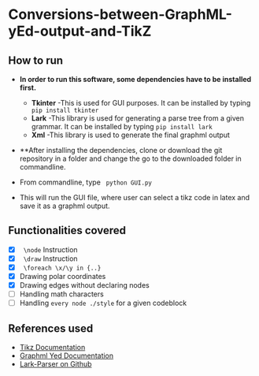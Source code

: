 # Conversions-between-GraphML-yEd-output-and-TikZ

## How to run
   - **In order to run this software, some dependencies have to be installed first.**
	 - **Tkinter**
	   -This is used for GUI purposes. It can be installed by typing ` pip install tkinter`
	 - **Lark**
	   -This library is used for generating a parse tree from a given grammar. It can be installed by typing `pip install lark`
	 - **Xml**
	   -This library is used to generate the final graphml output

   - **After installing the dependencies, clone or download the git repository in a folder and change the go to the downloaded folder in commandline.
   - From commandline, type ` python GUI.py`
   - This will run the GUI file, where user can select a tikz code in latex and save it as a graphml output.

## Functionalities covered
   - [x] ` \node` Instruction
   - [x] ` \draw` Instruction
   - [x] ` \foreach \x/\y in {..}` 
   - [x] Drawing polar coordinates
   - [x] Drawing edges without declaring nodes
   - [ ] Handling math characters 
   - [ ] Handling `every node ./style` for a given codeblock

## References used
   - [Tikz Documentation](http://pgf.sourceforge.net/pgf_CVS.pdf)
   - [Graphml Yed Documentation](http://docs.yworks.com/yfiles/doc/developers-guide/graphml.html)
   - [Lark-Parser on Github](https://github.com/lark-parser/lark)

